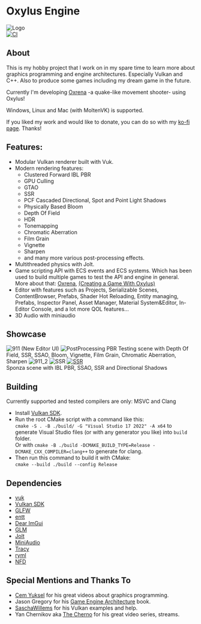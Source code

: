 # Oxylus Engine
![Logo](https://cdn.discordapp.com/attachments/1012357737256058924/1109482685388312677/OXLogoBanner.png)     
[![CI](https://img.shields.io/github/actions/workflow/status/Hatrickek/OxylusEngine/cmake.yml?&style=for-the-badge&logo=cmake&logoColor=orange&labelColor=black)](https://github.com/Hatrickek/OxylusEngine/actions/workflows/cmake.yml)
## About   
This is my hobby project that I work on in my spare time to learn more about graphics programming and engine architectures. Especially Vulkan and C++.
Also to produce some games including my dream game in the future.

Currently I'm developing [Oxrena](https://github.com/Hatrickek/Oxrena) -a quake-like movement shooter- using Oxylus!

Windows, Linux and Mac (with MoltenVK) is supported.

If you liked my work and would like to donate, you can do so with my [ko-fi page](https://ko-fi.com/hatrickek). Thanks!

## Features:     
- Modular Vulkan renderer built with Vuk.
- Modern rendering features:
	- Clustered Forward IBL PBR
	- GPU Culling
	- GTAO
	- SSR
	- PCF Cascaded Directional, Spot and Point Light Shadows
	- Physically Based Bloom
	- Depth Of Field 
	- HDR
	- Tonemapping 
	- Chromatic Aberration
	- Film Grain
	- Vignette
	- Sharpen
	- and many more various post-processing effects.
- Multithreaded physics with Jolt.   
- Game scripting API with ECS events and ECS systems. Which has been used to
build multiple games to test the API and engine in general.   
 More about that: [Oxrena](https://github.com/Hatrickek/Oxrena), [(Creating a Game With Oxylus)](https://hatrickek.github.io/blog/oxylus-first-game)
- Editor with features such as Projects, Serializable Scenes, ContentBrowser, Prefabs, Shader Hot Reloading, Entity managing, Prefabs, Inspector Panel,
Asset Manager, Material System&Editor, In-Editor Console, and a lot more QOL
features...
- 3D Audio with miniaudio

## Showcase
![911](https://cdn.discordapp.com/attachments/1012357737256058924/1164661835610464387/image.png?ex=654406db&is=653191db&hm=78980e1510de7ca9cd4fc352faa71fda54c4ac920a4e6384fca7dcf3886eea16&)
(New Editor UI)
![PostProcessing](https://cdn.discordapp.com/attachments/882355531463938078/1101916100414931066/image.png)
PBR Testing scene with Depth Of Field, SSR, SSAO, Bloom, Vignette, Film Grain, Chromatic Aberration, Sharpen
![911_2](https://media.discordapp.net/attachments/1012357737256058924/1123353179455750325/image_1.png?width=1051&height=586)
![SSR](https://cdn.discordapp.com/attachments/1012357737256058924/1093471555679432815/image.png)
[![SSR](https://cdn.discordapp.com/attachments/1012357737256058924/1095085960858976387/image.png)](https://youtu.be/nu4_uiTNB5Q)    
Sponza scene with IBL PBR, SSAO, SSR and Directional Shadows

## Building
Currently supported and tested compilers are only: MSVC and Clang
- Install [Vulkan SDK](https://vulkan.lunarg.com/sdk/home).
- Run the root CMake script with a command like this:       
`cmake -S . -B ./build/ -G "Visual Studio 17 2022" -A x64` to generate Visual Studio files (or with any generator you like) into `build` folder.   
Or with `cmake -B ./build -DCMAKE_BUILD_TYPE=Release -DCMAKE_CXX_COMPILER=clang++` to generate for clang.    
- Then run this command to build it with CMake:   
`cmake --build ./build --config Release`   

## Dependencies
- [vuk](https://github.com/martty/vuk)
- [Vulkan SDK](https://www.lunarg.com/vulkan-sdk/)
- [GLFW](https://github.com/glfw/glfw)
- [entt](https://github.com/skypjack/entt)
- [Dear ImGui](https://github.com/ocornut/imgui)
- [GLM](https://github.com/g-truc/glm)
- [Jolt](https://github.com/jrouwe/JoltPhysics)
- [MiniAudio](https://github.com/mackron/miniaudio)
- [Tracy](https://github.com/wolfpld/tracy)
- [ryml](https://github.com/biojppm/rapidyaml)
- [NFD](https://github.com/btzy/nativefiledialog-extended)

## Special Mentions and Thanks To
- [Cem Yuksel](https://www.youtube.com/@cem_yuksel/videos) for his great videos about graphics programming.
- Jason Gregory for his [Game Engine Architecture](https://www.gameenginebook.com/) book.
- [SaschaWillems](https://github.com/SaschaWillems/Vulkan) for his Vulkan examples and help. 
- Yan Chernikov aka [The Cherno](https://www.youtube.com/channel/UCQ-W1KE9EYfdxhL6S4twUNw) for his great video series, streams.
